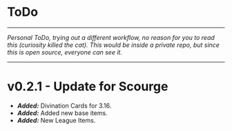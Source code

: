 # ToDo

---

*Personal ToDo, trying out a different workflow, no reason for you to read this (curiosity killed the cat). This would be inside a private repo, but since this is open source, everyone can see it.*

---

# v0.2.1 - Update for Scourge

* ***Added:*** Divination Cards for 3.16.
* ***Added:*** Added new base items.
* ***Added:*** New League Items.
